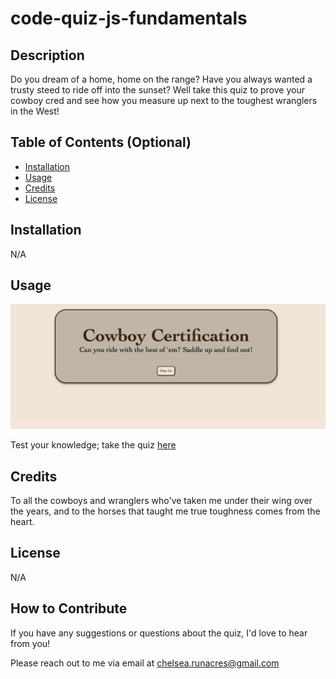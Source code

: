 # code-quiz-js-fundamentals

## Description

Do you dream of a home, home on the range? Have you always wanted a trusty steed to ride off into the sunset? Well take this quiz to prove your cowboy cred and see how you measure up next to the toughest wranglers in the West!


## Table of Contents (Optional)

- [Installation](#installation)
- [Usage](#usage)
- [Credits](#credits)
- [License](#license)


## Installation

N/A


## Usage

![Homepage-Screenshot](assets/quiz_screenshot.png)

Test your knowledge; take the quiz [here](https://chelsrunnn.github.io/code-quiz-js-fundamentals/)


## Credits

To all the cowboys and wranglers who've taken me under their wing over the years, and to the horses that taught me true toughness comes from the heart.


## License

N/A


## How to Contribute
If you have any suggestions or questions about the quiz, I'd love to hear from you! 

Please reach out to me via email at chelsea.runacres@gmail.com